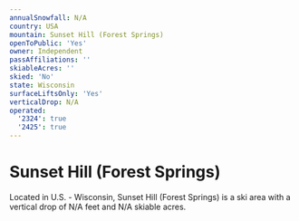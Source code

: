 ```yaml
---
annualSnowfall: N/A
country: USA
mountain: Sunset Hill (Forest Springs)
openToPublic: 'Yes'
owner: Independent
passAffiliations: ''
skiableAcres: ''
skied: 'No'
state: Wisconsin
surfaceLiftsOnly: 'Yes'
verticalDrop: N/A
operated:
  '2324': true
  '2425': true
---
```



# Sunset Hill (Forest Springs)

Located in U.S. - Wisconsin, Sunset Hill (Forest Springs) is a ski area with a vertical drop of N/A feet and N/A skiable acres.
